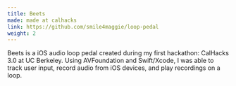 ```yaml
---
title: Beets
made: made at calhacks
link: https://github.com/smile4maggie/loop-pedal
weight: 2
---
```

Beets is a iOS audio loop pedal created during my first hackathon: CalHacks 3.0 at UC Berkeley. Using AVFoundation and Swift/Xcode, I was able to track user input, record audio from iOS devices, and play recordings on a loop.
